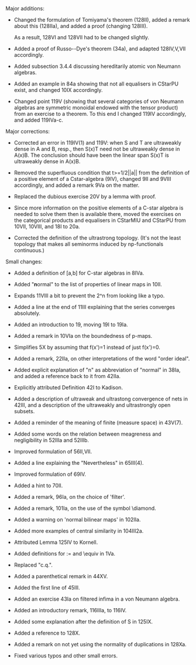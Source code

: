 Major additions:

* Changed the formulation of Tomiyama's theorem (128II),
    added a remark about this (128IIa), and added a proof
    (changing 128III).
    
    As a result, 128VI and 128VII had to be changed slightly.

* Added a proof of Russo--Dye's theorem (34a), and adapted
  128IV,V,VII accordingly.

* Added subsection 3.4.4 discussing hereditarily atomic von Neumann algebras.

* Added an example in 84a showing that not all equalisers in CStarPU exist,
  and changed 10IX accordingly.

* Changed point 119V (showing that several categories of von Neumann algebras
  are symmetric monoidal endowed with the tensor product) from an
  exercise to a theorem.  To this end I changed 119IV accordingly,
  and added  119IVa-c.

Major corrections:

* Corrected an error in 119IV(1) and 119V: when S and T are ultraweakly dense
  in A and B, resp., then S(x)T need not be ultraweakly dense in A(x)B.
  The conclusion should have been the linear span S(x)T is ultraweakly
  dense in A(x)B.

* Removed the superfluous condition that t>=1/2||a|| from the definition 
  of a positive element of a Cstar-algebra (9IV), changed 9II and 9VIII
  accordingly, and added a remark 9Va on the matter.

* Replaced the dubious exercise 20V by a lemma with proof.

* Since more information on the positive elements of a C-star algebra
  is needed to solve them then is available there, moved the exercises on 
  the categorical products and equalisers in CStarMIU and CStarPU 
  from 10VII, 10VIII, and 18I to 20a.

* Corrected the definition of the ultrastrong topology. (It's not the least
  topology that makes all seminorms induced by np-functionals continuous.)

Small changes:

* Added a definition of [a,b] for C-star algebras in 8IVa.

* Added "**n**ormal" to the list of properties of linear maps in 10II.

* Expands 11VIII a bit to prevent the 2^n from looking like a typo.

* Added a line at the end of 11III explaining that 
  the series converges absolutely.

* Added an introduction to 19, moving 19I to 19Ia.

* Added a remark in 10VIa on the boundedness of p-maps.

* Simplifies 5X by assuming that f(x')=1 instead of just f(x')=0.

* Added a remark, 22IIa, on other interpretations of the word "order ideal".

* Added explicit explanation of "n" as abbreviation of "normal" in 38Ia,
  and added a reference back to it from 42IIa.

* Explicitly attributed Definition 42I to Kadison.

* Added a description of ultraweak and ultrastong convergence of nets in 42III,
  and a description of the ultraweakly and ultrastrongly open subsets.

* Added a reminder of the meaning of finite (measure space) in 43V(7).

* Added some words on the relation between meagreness and negligibility
  in 52IIIa and 52IIIb.

* Improved formulation of 56II,VII.

* Added a line explaining the "Nevertheless" in 65III(4).

* Improved formulation of 69IV.

* Added a hint to 70II.

* Added a remark, 96Ia, on the choice of 'filter'.

* Added a remark, 101Ia, on the use of the symbol \diamond.

* Added a warning on 'normal bilinear maps' in 102IIa.

* Added more examples of central similarity in 104III2a.

* Attributed Lemma 125IV to Kornell.

* Added definitions for := and \equiv in 1Va.

* Replaced "c.q.".

* Added a parenthetical remark in 44XV.

* Added the first line of 45III.

* Added an exercise 43Ia on filtered infima in a von Neumann algebra.

* Added an introductory remark, 116IIIa, to 116IV.

* Added some explanation after the definition of S in 125IX.

* Added a reference to 128X.

* Added a remark on not yet using the normality of duplications in 128Xa.

* Fixed various typos and other small errors.


